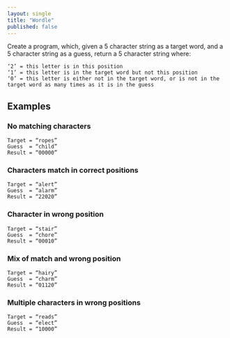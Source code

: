 ```yaml
---
layout: single
title: "Wordle"
published: false
---
```


Create a program, which, given a 5 character string as a target word, and a 5 character string as a guess, return a 5 character string where:
```
‘2’ = this letter is in this position
‘1’ = this letter is in the target word but not this position
‘0’ = this letter is either not in the target word, or is not in the target word as many times as it is in the guess
```

## Examples

### No matching characters
```
Target = “ropes”
Guess  = “child”
Result = “00000”
```

### Characters match in correct positions
```
Target = “alert”
Guess  = “alarm”
Result = “22020”
```

### Character in wrong position
```
Target = “stair”
Guess  = “chore”
Result = “00010”
```

### Mix of match and wrong position
```
Target = “hairy”
Guess  = “charm”
Result = “01120”
```

### Multiple characters in wrong positions
```
Target = “reads”
Guess  = “elect”
Result = “10000”
```


